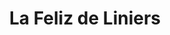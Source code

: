 ---
title: "La Feliz de Liniers"
url: /ciudad-autonoma-de-buenos-aires/la-feliz-de-liniers/
shop: Einkaufszentrum
---